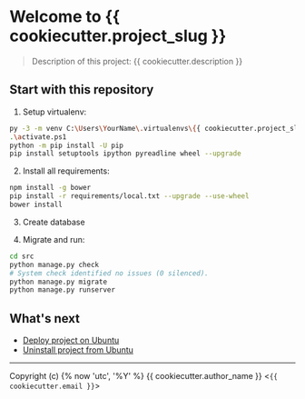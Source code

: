 # Welcome to {{ cookiecutter.project_slug }}

> Description of this project: {{ cookiecutter.description }}


## Start with this repository ##

1) Setup virtualenv:
```bash
py -3 -m venv C:\Users\YourName\.virtualenvs\{{ cookiecutter.project_slug }}
.\activate.ps1
python -m pip install -U pip
pip install setuptools ipython pyreadline wheel --upgrade
```

2) Install all requirements:
```bash
npm install -g bower
pip install -r requirements/local.txt --upgrade --use-wheel
bower install
```

3) Create database

4) Migrate and run:
```bash
cd src
python manage.py check
# System check identified no issues (0 silenced).
python manage.py migrate
python manage.py runserver
```

## What's next ##

* [Deploy project on Ubuntu](docs/DEPLOYMENT.md)
* [Uninstall project from Ubuntu](docs/UNINSTALL.md)


----------

Copyright (c) {% now 'utc', '%Y' %} {{ cookiecutter.author_name }} <`{{ cookiecutter.email }}`>
